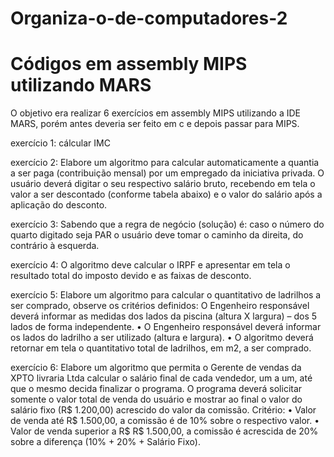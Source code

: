 # Organiza-o-de-computadores-2
# Códigos em assembly MIPS utilizando MARS

O objetivo era realizar 6 exercícios em assembly MIPS utilizando a IDE MARS, porém antes deveria ser feito em c e depois passar para MIPS.

exercício 1:  cálcular IMC

exercício 2:  Elabore um algoritmo para calcular automaticamente a quantia a ser paga (contribuição mensal) por um
empregado da iniciativa privada. O usuário deverá digitar o seu respectivo salário bruto, recebendo em
tela o valor a ser descontado (conforme tabela abaixo) e o valor do salário após a aplicação do desconto.

exercício 3:  Sabendo que a regra de negócio (solução) é: caso o número do quarto digitado seja PAR o usuário deve
tomar o caminho da direita, do contrário à esquerda.

exercício 4:  O algoritmo deve calcular o IRPF e apresentar em tela o resultado total do imposto devido e
as faixas de desconto. 

exercício 5:  Elabore um algoritmo para calcular o quantitativo de ladrilhos a ser comprado, observe os critérios
definidos:
O Engenheiro responsável deverá informar as medidas dos lados da piscina (altura X largura) –
dos 5 lados de forma independente.
• O Engenheiro responsável deverá informar os lados do ladrilho a ser utilizado (altura e largura).
• O algoritmo deverá retornar em tela o quantitativo total de ladrilhos, em m2, a ser comprado.

exercício 6:  Elabore um algoritmo que permita o Gerente de vendas da XPTO livraria Ltda calcular o salário final de
cada vendedor, um a um, até que o mesmo decida finalizar o programa. O programa deverá solicitar
somente o valor total de venda do usuário e mostrar ao final o valor do salário fixo (R$ 1.200,00) acrescido
do valor da comissão.
Critério:
• Valor de venda até R$ 1.500,00, a comissão é de 10% sobre o respectivo valor.
• Valor de venda superior a R$ R$ 1.500,00, a comissão é acrescida de 20% sobre a diferença
(10% + 20% + Salário Fixo).

